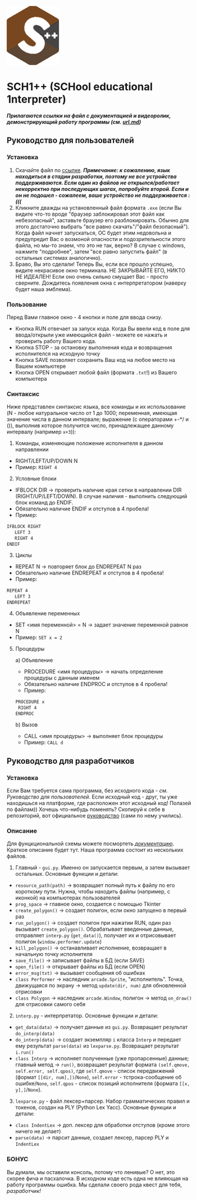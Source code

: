 <picture>
 <source media="(prefers-color-scheme: dark)" srcset="sch1++.png">
 <source media="(prefers-color-scheme: light)" srcset="sch1++.png">
 <img alt="sch1++" src="sch1++.png">
</picture>

# SCH1++ (SCHool educational 1nterpreter)

***Прилагаются ссылки на файл с документацией и видеоролик, демонстрирующий работу программы (см. [url.md]([https://github.com/zaborch1k/sh1t-plus-plus/blob/master/url.md](https://github.com/zaborch1k/sch-plus-plus/blob/main/url.md)))***

## Руководство для пользователей
### Установка
1. Скачайте файл по [ссылке](https://disk.yandex.ru/d/MFuoQeEjXR8Npw). ***Примечание: к сожалению, язык находиться в стадии разработки, поэтому не все устройства поддерживаются. Если один из файлов не открылся/работает некорректно при последующих шагах, попробуйте второй. Если и он не подошел - сожалеем, ваше устройство не поддерживается :(((***
2. Кликните дважды на установленный файл формата `.exe` (если Вы видите что-то вроде "браузер заблокировал этот файл как небезопасный", заставьте браузер его разблокировать. Обычно для этого достаточно выбрать "все равно скачать"/"файл безопасный"). Когда файл начнет запускаться, ОС будет этим недовольна и предупредит Вас о возмоной опасности и подозрительности этого файла, но мы-то знаем, что это не так, верно? В случае с windows, нажмите "подробнее", затем "все равно запустить файл" (в остальных системах аналогично).
3. Браво, Вы это сделали! Теперь Вы, если все прошло успешно, видите некрасивое окно терминала. НЕ ЗАКРЫВАЙТЕ ЕГО, НИКТО НЕ ИДЕАЛЕН! Если оно очень сильно смущает Вас - просто сверните. Дождитесь появления окна с интерпретатором (наверху будет наша эмблема).
### Пользование
Перед Вами главное окно - 4 кнопки и поле для ввода снизу. 
* Кнопка RUN отвечает за запуск кода. Когда Вы ввели код в поле для ввода/открыли уже имеющийся файл - можете ее нажать и проверить работу Вашего кода.
* Кнопка STOP - за остановку выполнения кода и возвращения исполнителся на исходную точку
* Кнопка SAVE позволяет сохранить Ваш код на любое место на Вашем компьютере
* Кнопка OPEN открывает любой файл (формата `.txt`!) из Вашего компьютера
### Синтаксис
Ниже представлен синтаксис языка, все команды и их использование (N - любое натуральное число от 1 до 1000; переменная, имеющая значение числа в данном интервале; выражение (с операторами +-*/ и ()), выполнив которое получится число, принадлежащее данному интервалу (например `x+3`)):
1. Команды, изменяющие положение исполнителя в данном направлении
- RIGHT/LEFT/UP/DOWN N
- Пример: `RIGHT 4`
2. Условные блоки
- IFBLOCK DIR -> проверить наличие края сетки в направлении DIR (RIGHT/UP/LEFT/DOWN). В случае наличия - выполнить следующий блок команд до ENDIF.
- Обязательно наличие ENDIF и отступов в 4 пробела!
- Пример:
```
IFBLOCK RIGHT
   LEFT 3
   RIGHT 4
ENDIF
```
3. Циклы
- REPEAT N -> повторяет блок до ENDREPEAT N раз
- Обязательно наличие ENDREPEAT и отступов в 4 пробела!
- Пример:
```
REPEAT 4
   LEFT 3
ENDREPEAT
```
4. Объявление переменных
- SET <имя переменной> = N -> задает значение переменной равное N
- Пример: `SET x = 2`
5. Процедуры
  
    a) Объявление
    - PROCEDURE <имя процедуры> -> начать определение процедуры с данным именем
    - Обязательно наличие ENDPROC и отступов в 4 пробела!
    - Пример:
   ```
   PROCEDURE x
    RIGHT 4
   ENDPROC
   ```
    b) Вызов
    - СALL <имя процедуры> -> выполняет блок процедуры
    - Пример: `CALL d`
  

## Руководство для разработчиков
### Установка
Если Вам требуется сама программа, без исходного кода - *см. Руководство для пользователей*. Если исходный код - друг, ты уже находишься на платформе, где расположен этот исходный код! Полазей по файлам)) Хочешь что-нибудь поменять? Скопируй к себе в репозиторий, вот официальное [руководство](-https://git-scm.com/book/ru/v2) (сами по нему учились).
### Описание 
Для фунцкциональной схемы можете посмортеть [*документацию*](). Краткое описание будет тут.
Наша программа состоит из нескольких файлов. 
1. Главный - `gui.py`. Именно он запускается первым, а затем вызывает остальных. Основные функции и детали:
* `resource_path(path)` -> возвращает полный путь к файлу по его короткому пути. Нужна, чтобы находить файлы (например, с иконкой) на компьютерах пользователей
* `prog_space` -> главное окно, создается с помощью Tkinter
* `create_polygon()` -> создает полигон, если окно запущено в первый раз
* `run_polygon()` -> создает полигон при нажатии RUN, один раз вызывает `create_polygon()`. Обрабатывает введенные данные, отправляет `interp.py` (`get_data()`), получает их и отрисовывает полигон (`window.performer.update`)
*  `kill_polygon()` -> останавливает исполнение, возвращает в начальную точку исполнителя
*  `save_file()` -> записывает файлы в БД (если SAVE)
*  `open_file()` -> открывает файлы из БД (если OPEN)
*  `error_msg(txt)` -> вызывает сообщения об ошибках
*  `class Performer` -> наследник `arcade.Sprite`, "исполнитель". Точка, движущаяся по экрану -> метод `update(dir, num)` для обновленной отрисовки
*  `class Polygon` -> наследник `arcade.Window`, полигон -> метод `on_draw()` для отрисовки самого себя
2. `interp.py` - интерпретатор. Основные функции и детали:
 *  `get_data(data)` -> получает данные из `gui.py`. Возвращает результат `do_interp(data)`
 *  `do_interp(data)` ->  создает экземпляр `i` класса `Interp` и передает ему результат `parse(data)` из `lexparse.py`. Возвращает результат `i.run()`
 *  `class Interp` -> исполняет полученные (уже пропарсенные) данные; главный метод -> `run()`, возвращает результат формата `(self.qmove, self.error, self.qpos)`, где `self.qmove` - список передвижений (формат `[[dir, num],])`/`None`), `self.error` - тстрока-сообщение об ошибке/`None`, `self.qpos` - список позиций исполнителя (формата `[[x, y],]`/`None`).
3. `lexparse.py` - файл лексер+парсер. Набор грамматических правил и токенов, создан на PLY (Python Lex Yacc). Основные функции и детали:
 *  `class IndentLex` ->  доп. лексер для обработки отступов (кроме этого ничего не делает)
 *  `parse(data)` -> парсит данные, создает лексер, парсер PLY и `IndentLex`
### БОНУС 
Вы думали, мы оставили консоль, потому что ленивые? О нет, это скорее фича и пасхалочка. В исходном коде есть одна не влияющая на работу программы ошибка. Мы сделали своего рода квест для тебя, *разработчик!*
